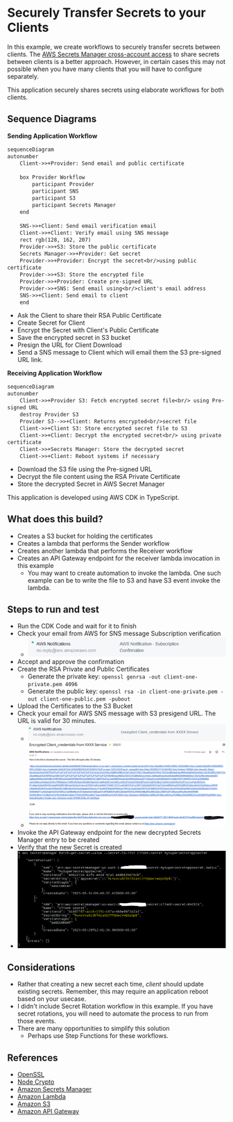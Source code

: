 # Securely Transfer Secrets to your Clients
In this example, we create workflows to securely transfer secrets between clients.  The [AWS Secrets Manager cross-account access](https://docs.aws.amazon.com/secretsmanager/latest/userguide/auth-and-access_examples_cross.html) to share secrets between clients is a better approach.  However, in certain cases this may not possible when you have many clients that you will have to configure separately.  

This application securely shares secrets using elaborate workflows for both clients.

## Sequence Diagrams
**Sending Application Workflow**
```mermaid
sequenceDiagram
autonumber
    Client->>+Provider: Send email and public certificate

    box Provider Workflow
        participant Provider
        participant SNS
        participant S3
        participant Secrets Manager
    end
    
    SNS->>+Client: Send email verification email
    Client->>+Client: Verify email using SNS message
    rect rgb(128, 162, 207)
    Provider->>+S3: Store the public certificate
    Secrets Manager->>+Provider: Get secret
    Provider->>+Provider: Encrypt the secret<br/>using public certificate
    Provider->>+S3: Store the encrypted file
    Provider->>+Provider: Create pre-signed URL
    Provider->>+SNS: Send email using<br/>client's email address   
    SNS->>+Client: Send email to client
    end
```
* Ask the Client to share their RSA Public Certificate
* Create Secret for Client
* Encrypt the Secret with Client's Public Certificate
* Save the encrypted secret in S3 bucket
* Presign the URL for Client Download
* Send a SNS message to Client which will email them the S3 pre-signed URL link.

**Receiving Application Workflow**
```mermaid
sequenceDiagram
autonumber
    Client->>+Provider S3: Fetch encrypted secret file<br/> using Pre-signed URL
    destroy Provider S3
    Provider S3-->>+Client: Returns encrypted<br/>secret file
    Client->>+Client S3: Store encrypted secret file to S3
    Client->>+Client: Decrypt the encrypted secret<br/> using private certificate
    Client->>+Secrets Manager: Store the decrypted secret
    Client->>+Client: Reboot systems if necessary
```
* Download the S3 file using the Pre-signed URL
* Decrypt the file content using the RSA Private Certificate
* Store the decrypted Secret in AWS Secret Manager

This application is developed using AWS CDK in TypeScript.

## What does this build?
* Creates a S3 bucket for holding the certificates
* Creates a lambda that performs the Sender workflow
* Creates another lambda that performs the Receiver workflow
* Creates an API Gateway endpoint for the receiver lambda invocation in this example
  * You may want to create automation to invoke the lambda. One such example can be to write the file to S3 and have S3 event invoke the lambda.

## Steps to run and test
* Run the CDK Code and wait for it to finish
* Check your email from AWS for SNS message Subscription verification
    * ![image](sns-confirmation.PNG "Example SNS Confirmation message from AWS")
* Accept and approve the confirmation
* Create the RSA Private and Public Certificates
    * Generate the private key: `openssl genrsa -out client-one-private.pem 4096`
    * Generate the public key: `openssl rsa -in client-one-private.pem -out client-one-public.pem -pubout`
* Upload the Certificates to the S3 Bucket
* Check your email for AWS SNS message with S3 presigend URL.  The URL is valid for 30 minutes.
    * ![image](encrypted-secret-email.PNG "Example SNS Credentials email from AWS")
    * ![image](encrypted-secret-content.PNG "Example SNS Credentials message content from AWS")
* Invoke the API Gateway endpoint for the new decrypted Secrets Manager entry to be created
* Verify that the new Secret is created
* ![image](resulted-secret.PNG "Example of the two secrets")

## Considerations
* Rather that creating a new secret each time, *client* should update existing secrets. Remember, this may require an application reboot based on your usecase.
* I didn't include Secret Rotation workflow in this example. If you have secret rotations, you will need to automate the process to run from those events.
* There are many opportunities to simplify this solution
    * Perhaps use Step Functions for these workflows.

## References
* [OpenSSL](https://www.openssl.org/)
* [Node Crypto](https://nodejs.org/api/crypto.html)
* [Amazon Secrets Manager](https://aws.amazon.com/secrets-manager/)
* [Amazon Lambda](https://aws.amazon.com/lambda/)
* [Amazon S3](https://aws.amazon.com/s3/)
* [Amazon API Gateway](https://aws.amazon.com/api-gateway/)
